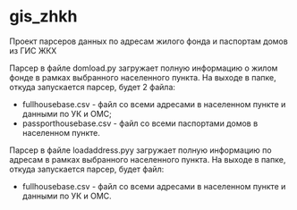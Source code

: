 # gis_zhkh
Проект парсеров данных по адресам жилого фонда и паспортам домов из ГИС ЖКХ

Парсер в файле domload.py загружает полную информацию о жилом фонде в рамках выбранного населенного пункта. На выходе в папке, откуда запускается парсер, будет 2 файла:
- fullhousebase.csv - файл со всеми адресами в населенном пункте и данными по УК и ОМС;
- passporthousebase.csv - файл со всеми паспортами домов в населенном пункте.

Парсер в файле loadaddress.pyy загружает полную информацию по адресам в рамках выбранного населенного пункта. На выходе в папке, откуда запускается парсер, будет файл:
- fullhousebase.csv - файл со всеми адресами в населенном пункте и данными по УК и ОМС.
